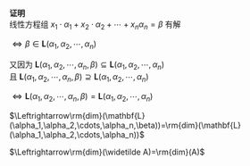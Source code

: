 **证明**  
线性方程组 $x_1\cdot\alpha_1+x_2\cdot\alpha_2+\cdots+x_n\alpha_n=\beta$ 有解  
  
 $\Leftrightarrow\beta\in\mathbf{L}(\alpha_1,\alpha_2,\cdots,\alpha_n)$  
  
又因为 $\mathbf{L}(\alpha_1,\alpha_2,\cdots,\alpha_n,\beta)\subseteq\mathbf{L}(\alpha_1,\alpha_2,\cdots,\alpha_n)$  
且 $\mathbf{L}(\alpha_1,\alpha_2,\cdots,\alpha_n,\beta)\supseteq\mathbf{L}(\alpha_1,\alpha_2,\cdots,\alpha_n)$  
  
 $\Leftrightarrow\mathbf{L}(\alpha_1,\alpha_2,\cdots,\alpha_n,\beta)=\mathbf{L}(\alpha_1,\alpha_2,\cdots,\alpha_n)$  
  
 $\Leftrightarrow\rm{dim}(\mathbf{L}(\alpha_1,\alpha_2,\cdots,\alpha_n,\beta))=\rm{dim}(\mathbf{L}(\alpha_1,\alpha_2,\cdots,\alpha_n))$  
  
 $\Leftrightarrow\rm{dim}(\widetilde A)=\rm{dim}(A)$  
  
  
